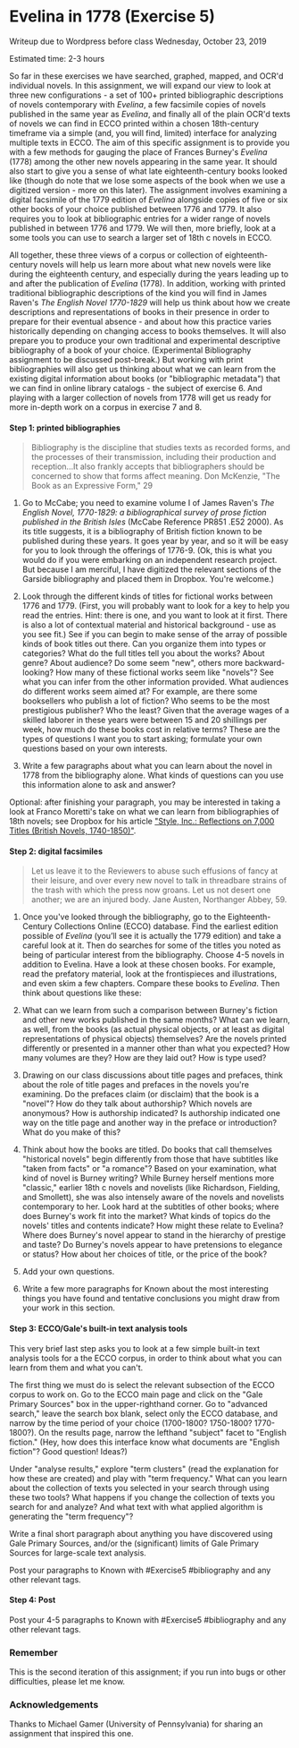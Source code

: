# Evelina in 1778 (Exercise 5)

Writeup due to Wordpress before class Wednesday, October 23, 2019

Estimated time: 2-3 hours

So far in these exercises we have searched, graphed, mapped, and OCR'd individual novels. In this assignment, we will expand our view to look at three new configurations - a set of 100+ printed bibliographic descriptions of novels contemporary with *Evelina*,  a few facsimile copies of novels published in the same year as *Evelina*, and finally all of the plain OCR'd texts of novels we can find in ECCO printed within a chosen 18th-century timeframe via a simple (and, you will find, limited) interface for analyzing multiple texts in ECCO. The aim of this specific assignment is to provide you with a few methods for gauging the place of Frances Burney's *Evelina* (1778) among the other new novels appearing in the same year. It should also start to give you a sense of what late eighteenth-century books looked like (though do note that we lose some aspects of the book when we use a digitized version - more on this later). The assignment involves examining a digital facsimile of the 1779 edition of *Evelina* alongside copies of five or six other books of your choice published between 1776 and 1779. It also requires you to look at bibliographic entries for a wider range of novels published in between 1776 and 1779.  We will then, more briefly, look at a some tools you can use to search a larger set of 18th c novels in ECCO.

All together, these three views of a corpus or collection of eighteenth-century novels will help us learn more about what new novels were like during the eighteenth century, and especially during the years leading up to and after the publication of *Evelina* (1778).  In addition, working with printed traditional bibliographic descriptions of the kind you will find in James Raven's *The English Novel 1770-1829* will help us think about how we create descriptions and representations of books in their presence in order to prepare for their eventual absence - and about how this practice varies historically depending on changing access to books themselves. It will also prepare you to produce your own traditional and experimental descriptive bibliography of a book of your choice. (Experimental Bibliography assignment to be discussed post-break.) But working with print bibliographies will also get us thinking about what we can learn from the existing digital information about books (or "bibliographic metadata") that we can find in online library catalogs - the subject of exercise 6. And playing with a larger collection of novels from 1778 will get us ready for more in-depth work on a corpus in exercise 7 and 8.


#### Step 1: printed bibliographies

>Bibliography is the discipline that studies texts as recorded forms, and the processes of their transmission, including their production and reception...It also frankly accepts that bibliographers should be concerned to show that forms affect meaning.
>Don McKenzie, "The Book as an Expressive Form," 29

1. Go to McCabe; you need to examine volume I of James Raven's *The English Novel, 1770-1829: a bibliographical survey of prose fiction published in the British Isles* (McCabe Reference PR851 .E52 2000). As its title suggests, it is a bibliography of British fiction known to be published during these years. It goes year by year, and so it will be easy for you to look through the offerings of 1776-9. (Ok, this is what you would do if you were embarking on an independent research project. But because I am merciful, I have digitized the relevant sections of the Garside bibliography and placed them in Dropbox. You're welcome.)

2. Look through the different kinds of titles for fictional works between 1776 and 1779. (First, you will probably want to look for a key to help you read the entries. Hint: there is one, and you want to look at it first. There is also a lot of contextual material and historical background - use as you see fit.) See if you can begin to make sense of the array of possible kinds of book titles out there. Can you organize them into types or categories? What do the full titles tell you about the works? About genre? About audience? Do some seem "new", others more backward-looking? How many of these fictional works seem like "novels"? See what you can infer from the other information provided. What audiences do different works seem aimed at? For example, are there some booksellers who publish a lot of fiction? Who seems to be the most prestigious publisher? Who the least? Given that the average wages of a skilled laborer in these years were between 15 and 20 shillings per week, how much do these books cost in relative terms? These are the types of questions I want you to start asking; formulate your own questions based on your own interests.

3. Write a few paragraphs about what you can learn about the novel in 1778 from the bibliography alone. What kinds of questions can you use this information alone to ask and answer?

Optional: after finishing your paragraph, you may be interested in taking a look at Franco Moretti's take on what we can learn from bibliographies of 18th novels; see Dropbox for his article ["Style, Inc.: Reflections on 7,000 Titles (British Novels, 1740-1850)"](http://emc.english.ucsb.edu/emc-courses/novel-mediation-s2011/novel-mediation/articles/moretti.style.pdf).


#### Step 2: digital facsimiles

>Let us leave it to the Reviewers to abuse such effusions of fancy at their leisure, and over every new novel to talk in threadbare strains of the trash with which the press now groans. Let us not desert one another; we are an injured body.
>Jane Austen, Northanger Abbey, 59.

1. Once you've looked through the bibliography, go to the Eighteenth-Century Collections Online (ECCO) database.  Find the earliest edition possible of *Evelina* (you’ll see it is actually the 1779 edition) and take a careful look at it. Then do searches for some of the titles you noted as being of particular interest from the bibliography. Choose 4-5 novels in addition to Evelina. Have a look at these chosen books. For example, read the prefatory material, look at the frontispieces and illustrations, and even skim a few chapters. Compare these books to *Evelina*. Then think about questions like these:

2. What can we learn from such a comparison between Burney's fiction and other new works published in the same months? What can we learn, as well, from the books (as actual physical objects, or at least as digital representations of physical objects) themselves? Are the novels printed differently or presented in a manner other than what you expected? How many volumes are they? How are they laid out? How is type used?

3. Drawing on our class discussions about title pages and prefaces, think about the role of title pages and prefaces in the novels you're examining. Do the prefaces claim (or disclaim) that the book is a "novel"? How do they talk about authorship? Which novels are anonymous? How is authorship indicated? Is authorship indicated one way on the title page and another way in the preface or introduction? What do you make of this?

4. Think about how the books are titled. Do books that call themselves "historical novels" begin differently from those that have subtitles like "taken from facts" or "a romance"? Based on your examination, what kind of novel is Burney writing? While Burney herself mentions more "classic," earlier 18th c novels and novelists (like Richardson, Fielding, and Smollett), she was also intensely aware of the novels and novelists contemporary to her. Look hard at the subtitles of other books; where does Burney's work fit into the market? What kinds of topics do the novels' titles and contents indicate? How might these relate to Evelina? Where does Burney's novel appear to stand in the hierarchy of prestige and taste? Do Burney's novels appear to have pretensions to elegance or status? How about her choices of title, or the price of the book?

5. Add your own questions.

6. Write a few more paragraphs for Known about the most interesting things you have found and tentative conclusions you might draw from your work in this section.

#### Step 3: ECCO/Gale's built-in text analysis tools

This very brief last step asks you to look at a few simple built-in text analysis tools for a the ECCO corpus, in order to think about what you can learn from them and what you can't.

The first thing we must do is select the relevant subsection of the ECCO corpus to work on. Go to the ECCO main page and click on the "Gale Primary Sources" box in the upper-righthand corner. Go to "advanced search," leave the search box blank, select only the ECCO database, and narrow by the time period of your choice (1700-1800? 1750-1800? 1770-1800?). On the results page, narrow the lefthand "subject" facet to "English fiction." (Hey, how does this interface know what documents are "English fiction"? Good question! Ideas?)

Under "analyse results," explore "term clusters" (read the explanation for how these are created) and play with "term frequency." What can you learn about the collection of texts you selected in your search through using these two tools? What happens if you change the collection of texts you search for and analyze? And what text with what applied algorithm is generating the "term frequency"?

Write a final short paragraph about anything you have discovered using Gale Primary Sources, and/or the (significant) limits of Gale Primary Sources for large-scale text analysis.

Post your paragraphs to Known with #Exercise5 #bibliography and any other relevant tags.


#### Step 4: Post

Post your 4-5 paragraphs to Known with #Exercise5 #bibliography and any other relevant tags.

### Remember

This is the second iteration of this assignment; if you run into bugs or other difficulties, please let me know.

### Acknowledgements

Thanks to Michael Gamer (University of Pennsylvania) for sharing an assignment that inspired this one.
